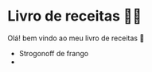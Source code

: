# Livro de receitas :man_cook:

Olá! bem vindo ao meu livro de receitas :wave:

- Strogonoff de frango
- 